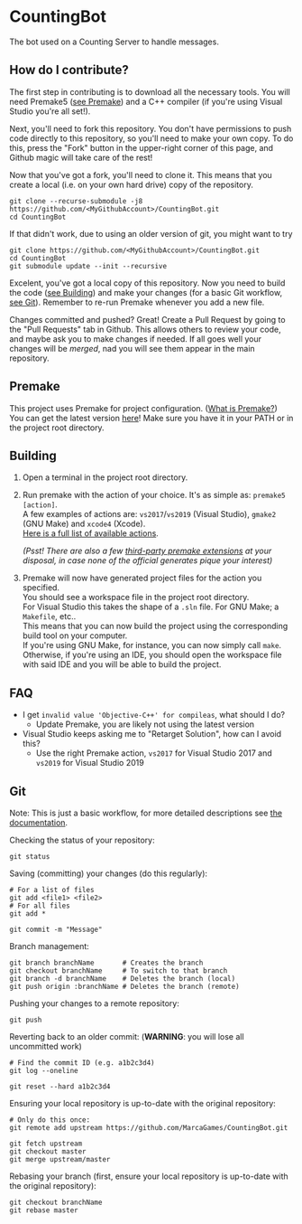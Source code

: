 # CountingBot
The bot used on a Counting Server to handle messages.

## How do I contribute?
The first step in contributing is to download all the necessary tools.
You will need Premake5 ([see Premake](#-Premake)) and a C++ compiler (if you're using Visual Studio you're all set!).

Next, you'll need to fork this repository.
You don't have permissions to push code directly to this repository, so you'll need to make your own copy.
To do this, press the "Fork" button in the upper-right corner of this page, and Github magic will take care of the rest!

Now that you've got a fork, you'll need to clone it. This means that you create a local (i.e. on your own hard drive) copy of the repository.
```
git clone --recurse-submodule -j8 https://github.com/<MyGithubAccount>/CountingBot.git
cd CountingBot
```
If that didn't work, due to using an older version of git, you might want to try
```
git clone https://github.com/<MyGithubAccount>/CountingBot.git
cd CountingBot
git submodule update --init --recursive
```
Excelent, you've got a local copy of this repository.
Now you need to build the code ([see Building](#-Building)) and make your changes (for a basic Git workflow, [see Git](#-Git)).
Remember to re-run Premake whenever you add a new file.

Changes committed and pushed?
Great! Create a Pull Request by going to the "Pull Requests" tab in Github.
This allows others to review your code, and maybe ask you to make changes if needed.
If all goes well your changes will be *merged*, nad you will see them appear in the main repository.

## Premake
This project uses Premake for project configuration. ([What is Premake?](https://github.com/premake/premake-core/wiki/What-Is-Premake))
You can get the latest version [here](https://premake.github.io/download)! Make sure you have it in your PATH or in the project root directory.

## Building
1. Open a terminal in the project root directory.
2. Run premake with the action of your choice. It's as simple as: `premake5 [action]`.<br>
   A few examples of actions are: `vs2017`/`vs2019` (Visual Studio), `gmake2` (GNU Make) and `xcode4` (Xcode).<br>
   [Here is a full list of available actions](https://github.com/premake/premake-core/wiki/Using-Premake).
   
   *(Psst! There are also a few [third-party premake extensions](https://github.com/premake/premake-core/wiki/Modules#third-party-modules) at your disposal, in case none of the official generates pique your interest)*
3. Premake will now have generated project files for the action you specified.<br>
   You should see a workspace file in the project root directory.<br>
   For Visual Studio this takes the shape of a `.sln` file. For GNU Make; a `Makefile`, etc..<br>
   This means that you can now build the project using the corresponding build tool on your computer.<br>
   If you're using GNU Make, for instance, you can now simply call `make`.<br>
   Otherwise, if you're using an IDE, you should open the workspace file with said IDE and you will be able to build the project.<br>

## FAQ
- I get `invalid value 'Objective-C++' for compileas`, what should I do?
  - Update Premake, you are likely not using the latest version
- Visual Studio keeps asking me to "Retarget Solution", how can I avoid this?
  - Use the right Premake action, `vs2017` for Visual Studio 2017 and `vs2019` for Visual Studio 2019

## Git
Note: This is just a basic workflow, for more detailed descriptions see [the documentation](https://git-scm.com/docs).

Checking the status of your repository:
```
git status
```
Saving (committing) your changes (do this regularly):
```
# For a list of files
git add <file1> <file2>
# For all files
git add *

git commit -m "Message"
```
Branch management:
```
git branch branchName       # Creates the branch
git checkout branchName     # To switch to that branch
git branch -d branchName    # Deletes the branch (local)
git push origin :branchName # Deletes the branch (remote)
```
Pushing your changes to a remote repository:
```
git push
```
Reverting back to an older commit: (**WARNING**: you will lose all uncommitted work)
```
# Find the commit ID (e.g. a1b2c3d4)
git log --oneline

git reset --hard a1b2c3d4
```
Ensuring your local repository is up-to-date with the original repository:
```
# Only do this once:
git remote add upstream https://github.com/MarcaGames/CountingBot.git

git fetch upstream
git checkout master
git merge upstream/master
```
Rebasing your branch (first, ensure your local repository is up-to-date with the original repository):
```
git checkout branchName
git rebase master
```
